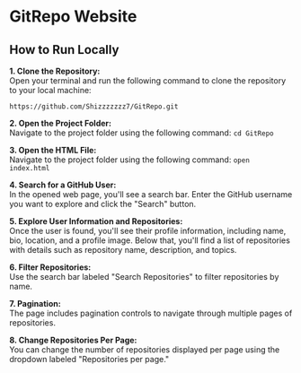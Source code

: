 # GitRepo Website

## How to Run Locally
**1. Clone the Repository:**<br/>
Open your terminal and run the following command to clone the repository to your local machine:

`https://github.com/Shizzzzzzz7/GitRepo.git`

**2. Open the Project Folder:**<br/>
Navigate to the project folder using the following command:
`cd GitRepo`

**3. Open the HTML File:**<br/>
Navigate to the project folder using the following command:
`open index.html`

**4. Search for a GitHub User:**<br/>
In the opened web page, you'll see a search bar. Enter the GitHub username you want to explore and click the "Search" button.

**5. Explore User Information and Repositories:**<br/>
Once the user is found, you'll see their profile information, including name, bio, location, and a profile image. Below that, you'll find a list of repositories with details such as repository name, description, and topics.

**6. Filter Repositories:**<br/>
Use the search bar labeled "Search Repositories" to filter repositories by name.

**7. Pagination:**<br/>
The page includes pagination controls to navigate through multiple pages of repositories.

**8. Change Repositories Per Page:**<br/>
You can change the number of repositories displayed per page using the dropdown labeled "Repositories per page."


